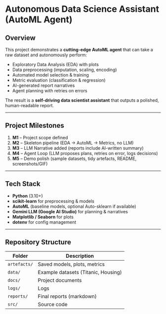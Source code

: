 # Autonomous Data Science Assistant (AutoML Agent)

## Overview
This project demonstrates a **cutting-edge AutoML agent** that can take a raw dataset and autonomously perform:
- Exploratory Data Analysis (EDA) with plots
- Data preprocessing (imputation, scaling, encoding)
- Automated model selection & training
- Metric evaluation (classification & regression)
- AI-generated report narratives
- Agent planning with retries on errors

The result is a **self-driving data scientist assistant** that outputs a polished, human-readable report.

---

## Project Milestones
1. **M1** – Project scope defined  
2. **M2** – Skeleton pipeline (EDA → AutoML → Metrics, no LLM)  
3. **M3** – LLM Narrative added (reports include AI-written summary)  
4. **M4** – Agent Loop (LLM proposes plans, retries on error, logs decisions)  
5. **M5** – Demo polish (sample datasets, tidy artefacts, README, screenshots/GIF)  

---

##  Tech Stack
- **Python** (3.10+)  
- **scikit-learn** for preprocessing & models  
- **AutoML** (baseline models, optional Auto-sklearn if available)  
- **Gemini LLM (Google AI Studio)** for planning & narratives  
- **Matplotlib / Seaborn** for plots  
- **dotenv** for config management  

---

## Repository Structure

| Folder | Description |
|--------|-------------|
| `artefacts/` | Saved models, plots, metrics |
| `data/` | Example datasets (Titanic, Housing) |
| `docs/` | Project documents |
| `logs/` | Logs |
| `reports/` | Final reports (markdown) |
| `src/` | Source code |
